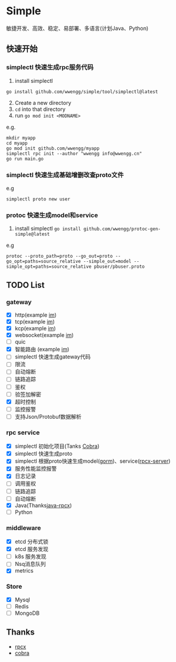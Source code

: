 # Simple
敏捷开发、高效、稳定、易部署、多语言(计划Java、Python)

## 快速开始

### simplectl 快速生成rpc服务代码
1. install simplectl
```
go install github.com/wwengg/simple/tool/simplectl@latest
```

2. Create a new directory
3. `cd` into that directory
4. run `go mod init <MODNAME>`

e.g.
```
mkdir myapp 
cd myapp
go mod init github.com/wwengg/myapp
simplectl rpc init --author "wwengg info@wwengg.cn"
go run main.go
```

### simplectl 快速生成基础增删改查proto文件
e.g
```
simplectl proto new user
```

### protoc 快速生成model和service
1. install simplectl
   `go install github.com/wwengg/protoc-gen-simple@latest`

e.g
```
protoc --proto_path=proto --go_out=proto --go_opt=paths=source_relative --simple_out=model --simple_opt=paths=source_relative pbuser/pbuser.proto
```

## TODO List

### gateway
- [x] http(example [im](https://github.com/wwengg/im))
- [x] tcp(example [im](https://github.com/wwengg/im))
- [x] kcp(example [im](https://github.com/wwengg/im))
- [x] websocket(example [im](https://github.com/wwengg/im))
- [ ] quic
- [x] 智能路由 (example [im](https://github.com/wwengg/im))
- [ ] simplectl 快速生成gateway代码
- [ ] 限流
- [ ] 自动熔断
- [ ] 链路追踪
- [ ] 鉴权
- [ ] 验签加解密
- [x] 超时控制
- [ ] 监控报警
- [ ] 支持Json/Protobuf数据解析
 
### rpc service
- [x] simplectl 初始化项目(Tanks [Cobra](https://https://github.com/spf13/cobra))
- [x] simplectl 快速生成proto
- [x] simplectl 根据proto快速生成model([gorm](https://github.com/go-gorm/gorm))、service([rpcx-server](https://github.com/smallnest/rpcx))
- [x] 服务性能监控报警
- [x] 日志记录
- [ ] 调用鉴权
- [ ] 链路追踪
- [ ] 自动熔断
- [x] Java(Thanks[java-rpcx](https://github.com/smallnest/rpcx-java))
- [ ] Python

### middleware
- [x] etcd 分布式锁
- [x] etcd 服务发现
- [ ] k8s 服务发现
- [ ] Nsq消息队列
- [x] metrics

### Store
- [x] Mysql
- [ ] Redis
- [ ] MongoDB

## Thanks
- [rpcx](https://github.com/smallnest/rpcx)
- [cobra](https://https://github.com/spf13/cobra)